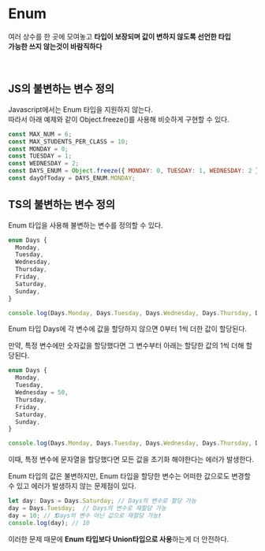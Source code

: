 # Enum
여러 상수를 한 곳에 모여놓고 **타입이 보장되며 값이 변하지 않도록 선언한 타입**<br>
**가능한 쓰지 않는것이 바람직하다**

<br>

## JS의 불변하는 변수 정의
Javascript에서는 Enum 타입을 지원하지 않는다.<br>
따라서 아래 예제와 같이 Object.freeze()를 사용해 비슷하게 구현할 수 있다.
```jsx
const MAX_NUM = 6;
const MAX_STUDENTS_PER_CLASS = 10;
const MONDAY = 0;
const TUESDAY = 1;
const WEDNESDAY = 2;
const DAYS_ENUM = Object.freeze({ MONDAY: 0, TUESDAY: 1, WEDNESDAY: 2 });
const dayOfToday = DAYS_ENUM.MONDAY;
```

## TS의 불변하는 변수 정의
Enum 타입을 사용해 불변하는 변수를 정의할 수 있다.
```ts
enum Days {
  Monday,
  Tuesday,
  Wednesday,
  Thursday,
  Friday,
  Saturday,
  Sunday,
}

console.log(Days.Monday, Days.Tuesday, Days.Wednesday, Days.Thursday, Days.Friday, Days.Saturday, Days.Sunday) // 0 1 2 3 4 5 6
```
Enum 타입 Days에 각 변수에 값을 할당하지 않으면 0부터 1씩 더한 값이 할당된다.

만약, 특정 변수에만 숫자값을 할당했다면 그 변수부터 아래는 할당한 값의 1씩 더해 할당된다.
```ts
enum Days {
  Monday,
  Tuesday,
  Wednesday = 50,
  Thursday,
  Friday,
  Saturday,
  Sunday,
}

console.log(Days.Monday, Days.Tuesday, Days.Wednesday, Days.Thursday, Days.Friday, Days.Saturday, Days.Sunday) // 0 1 50 51 52 53 54
```

이때, 특정 변수에 문자열을 할당했다면 모든 값을 초기화 해야한다는 에러가 발생한다.

Enum 타입의 값은 불변하지만, Enum 타입을 할당한 변수는 어떠한 값으로도 변경할 수 있고 에러가 발생하지 않는 문제점이 있다.
```ts
let day: Days = Days.Saturday; // Days의 변수로 할당 가능
day = Days.Tuesday;  // Days의 변수로 재할당 가능
day = 10; // ❗️Days의 변수 아닌 값으로 재할당 가능❗️
console.log(day); // 10
```
이러한 문제 때문에 **Enum 타입보다 Union타입으로 사용**하는게 더 안전하다.